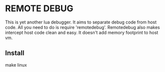 REMOTE DEBUG
============

This is yet another lua debugger. It aims to separate debug code from host code. All you need to do is require 'remotedebug'. Remotedebug also makes intercept host code clean and easy. It doesn't add memory footprint to host vm.

Install
-------
make linux
